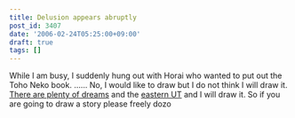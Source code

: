 ```yaml
---
title: Delusion appears abruptly
post_id: 3407
date: '2006-02-24T05:25:00+09:00'
draft: true
tags: []
---
```


While I am busy, I suddenly hung out with Horai who wanted to put out the Toho Neko book. ...... No, I would like to draw but I do not think I will draw it. [There are plenty of dreams](https://danmaq.com/!/thC/) and the [eastern UT](https://danmaq.com/tag/thb) and I will draw it. So if you are going to draw a story please freely dozo
